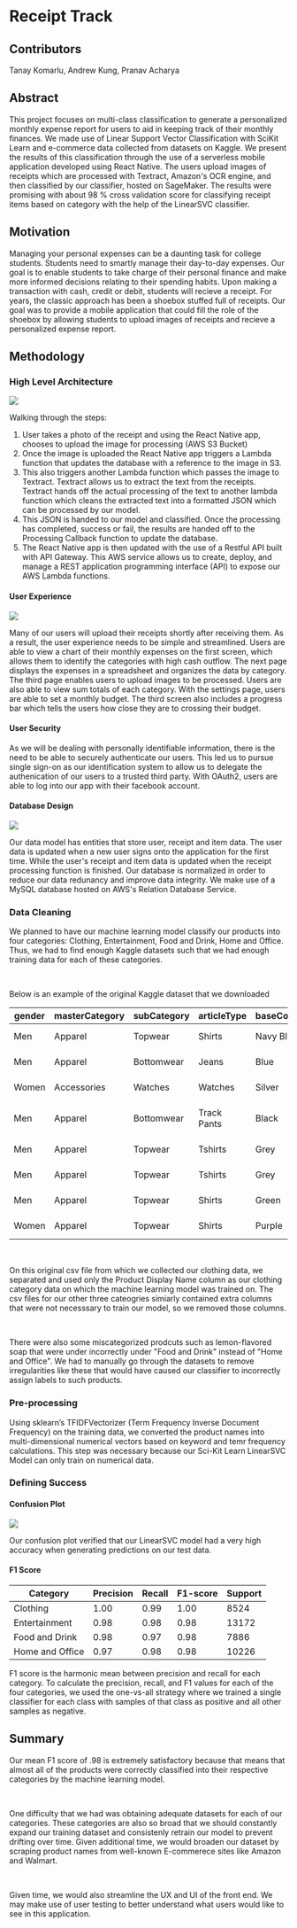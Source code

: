 # Receipt Track

## Contributors
Tanay Komarlu, Andrew Kung, Pranav Acharya

## Abstract
This project focuses on multi-class classification to generate a personalized monthly expense report for users to aid in keeping track of their monthly finances. We made use of Linear Support Vector Classification with SciKit Learn and e-commerce data collected from datasets on Kaggle. We present the results of this classification through the use of a serverless mobile application developed using React Native. The users upload images of receipts which are processed with Textract, Amazon's OCR engine, and then classified by our classifier, hosted on SageMaker. The results were promising with about 98 % cross validation score for classifying receipt items based on category with the help of the LinearSVC classifier.

## Motivation
Managing your personal expenses can be a daunting task for college students. Students need to smartly manage their day-to-day expenses. Our goal is to enable students to take charge of their personal finance and make more informed decisions relating to their spending habits. Upon making a transaction with cash, credit or debit, students will recieve a receipt. For years, the classic approach has been a shoebox stuffed full of receipts. Our goal was to provide a mobile application that could fill the role of the shoebox by allowing students to upload images of receipts and recieve a personalized expense report.

## Methodology

### High Level Architecture
![](ReadMeImages/HighLevelArchitecture.png)

Walking through the steps:

1. User takes a photo of the receipt and using the React Native app, chooses to upload the image for processing (AWS S3 Bucket)
2. Once the image is uploaded the React Native app triggers a Lambda function that updates the database with a reference to the image in S3. 
3. This also triggers another Lambda function which passes the image to Textract. Textract allows us to extract the text from the receipts. Textract hands off the actual processing of the text to another lambda function which cleans the extracted text into a formatted JSON which can be processed by our model. 
4. This JSON is handed to our model and classified. Once the processing has completed, success or fail, the results are handed off to the Processing Callback function to update the database. 
5. The React Native app is then updated with the use of a Restful API built with API Gateway. This AWS service allows us to create, deploy, and manage a REST application programming interface (API) to expose our AWS Lambda functions. 

#### User Experience
![](ReadMeImages/Wireframe.png)

Many of our users will upload their receipts shortly after receiving them. As a result, the user experience needs to be simple and streamlined. Users are able to view a chart of their monthly expenses on the first screen, which allows them to identify the categories with high cash outflow. The next page displays the expenses in a spreadsheet and organizes the data by category. The third page enables users to upload images to be processed. Users are also able to view sum totals of each category. With the settings page, users are able to set a monthly budget. The third screen also includes a progress bar which tells the users how close they are to crossing their budget.

#### User Security
As we will be dealing with personally identifiable information, there is the need to be able to securely authenticate our users. This led us to pursue single sign-on as our identification system to allow us to delegate the authenication of our users to a trusted third party. With OAuth2, users are able to log into our app with their facebook account. 

#### Database Design
![](ReadMeImages/rdsDatabaseDesign.png)

Our data model has entities that store user, receipt and item data. The user data is updated when a new user signs onto the application for the first time. While the user's receipt and item data is updated when the receipt processing function is finished. Our database is normalized in order to reduce our data redunancy and improve data integrity. We make use of a MySQL database hosted on AWS's Relation Database Service.

### Data Cleaning

We planned to have our machine learning model classify our products into four categories: Clothing, Entertainment, Food and Drink, Home and Office. Thus, we had to find enough Kaggle datasets such that we had enough training data for each of these categories.

<br/>

Below is an example of the original Kaggle dataset that we downloaded 

| gender | masterCategory | subCategory      | articleType      | baseColour | season | year | usage  | productDisplayName                                    |
|--------|----------------|------------------|------------------|------------|--------|------|--------|-------------------------------------------------------|
| Men    | Apparel        | Topwear          | Shirts           | Navy Blue  | Fall   | 2011 | Casual | Turtle Check Men Navy Blue Shirt                      |
| Men    | Apparel        | Bottomwear       | Jeans            | Blue       | Summer | 2012 | Casual | Peter England Men Party Blue Jeans                    |
| Women  | Accessories    | Watches          | Watches          | Silver     | Winter | 2016 | Casual | Titan Women Silver Watch                              |
| Men    | Apparel        | Bottomwear       | Track Pants      | Black      | Fall   | 2011 | Casual | Manchester United Men Solid Black Track Pants         |
| Men    | Apparel        | Topwear          | Tshirts          | Grey       | Summer | 2012 | Casual | Puma Men Grey T-shirt                                 |
| Men    | Apparel        | Topwear          | Tshirts          | Grey       | Summer | 2011 | Casual | Inkfruit Mens Chain Reaction T-shirt                  |
| Men    | Apparel        | Topwear          | Shirts           | Green      | Summer | 2012 | Ethnic | Fabindia Men Striped Green Shirt                      |
| Women  | Apparel        | Topwear          | Shirts           | Purple     | Summer | 2012 | Casual | Jealous 21 Women Purple Shirt                         |

<br/>

On this original csv file from which we collected our clothing data, we separated and used only the Product Display Name column as our clothing category data on which the machine learning model was trained on. The csv files for our other three cateogries simiarly contained extra columns that were not necesssary to train our model, so we removed those columns. 

<br/>

There were also some miscategorized prodcuts such as lemon-flavored soap that were under incorrectly under "Food and Drink" instead of "Home and Office". We had to manually go through the datasets to remove irregularities like these that would have caused  our classifier to incorrectly assign labels to such products. 

### Pre-processing

Using sklearn’s TFIDFVectorizer (Term Frequency Inverse Document Frequency) on the training data, we converted the product names into multi-dimensional numerical vectors based on keyword and temr frequency calculations. This step was necessary because our Sci-Kit Learn LinearSVC Model can only train on numerical data.


### Defining Success

#### Confusion Plot 

![](ReadMeImages/ConfusionPlot.png)

Our confusion plot verified that our LinearSVC model had a very high accuracy when generating predictions on our test data.

#### F1 Score


| Category | Precision | Recall | F1-score | Support |
|--------|--------|--------|--------|--------|
| Clothing | 1.00 | 0.99 | 1.00 | 8524 |
| Entertainment | 0.98 | 0.98 | 0.98 | 13172 |
| Food and Drink | 0.98 | 0.97 | 0.98 | 7886 |
| Home and Office | 0.97 | 0.98 | 0.98 | 10226 |


F1 score is the harmonic mean between precision and recall for each category. To calculate the precision, recall, and F1 values for each of the four categories, we used the one-vs-all strategy where we trained a single classifier for each class with samples of that class as positive and all other samples as negative. 


## Summary

Our mean F1 score of .98 is extremely satisfactory because that means that almost all of the products were correctly classified into their respective categories by the machine learning model. 

<br/> 

One difficulty that we had was obtaining adequate datasets for each of our categories. These categories are also so broad that we should constantly expand our training dataset and consistenly retrain our model to prevent drifting over time. Given additional time, we would broaden our dataset by scraping product names from well-known E-commerece sites like Amazon and Walmart. 

<br/> 

Given time, we would also streamline the UX and UI of the front end. We may make use of user testing to better understand what users would like to see in this application.
